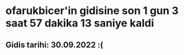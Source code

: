 # ofarukbicer'in gidisine son 1 gun 3 saat 57 dakika 13 saniye kaldi

## Gidis tarihi: 30.09.2022 :(